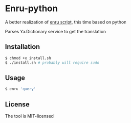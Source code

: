 # Enru-python
A better realization of [enru script](https://github.com/everyonesdesign/enru), this time based on python

Parses Ya.Dictionary service to get the translation

## Installation

```bash
$ chmod +x install.sh
$ ./install.sh # probably will require sudo
```

## Usage

```bash
$ enru 'query'
```

## License

The tool is MIT-licensed
